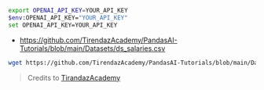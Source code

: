 ```sh
export OPENAI_API_KEY=YOUR_API_KEY
$env:OPENAI_API_KEY="YOUR_API_KEY"
set OPENAI_API_KEY=YOUR_API_KEY
```

* https://github.com/TirendazAcademy/PandasAI-Tutorials/blob/main/Datasets/ds_salaries.csv

```sh
wget https://github.com/TirendazAcademy/PandasAI-Tutorials/blob/main/Datasets/ds_salaries.csv
```

> Credits to [TirandazAcademy](https://github.com/TirendazAcademy/PandasAI-Tutorials/blob/main/Intro-to-PandasAI.ipynb)